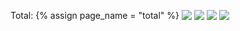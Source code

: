 Total: {% assign page_name = "total" %}
<img src="assets/page_summary/{{ page_name }}_projects_count.svg" align="top"/>
<img src="assets/page_summary/{{ page_name }}_repos_count.svg" align="top"/>
<img src="assets/page_summary/{{ page_name }}_stars_count.svg" align="top"/>
<img src="assets/page_summary/{{ page_name }}_forks_count.svg" align="top"/> 